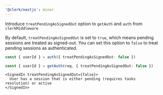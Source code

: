 ```yaml
---
'@clerk/nextjs': minor
---
```


Introduce `treatPendingAsSignedOut` option to `getAuth` and `auth` from `clerkMiddleware`

By default, `treatPendingAsSignedOut` is set to `true`, which means pending sessions are treated as signed-out. You can set this option to `false` to treat pending sessions as authenticated.

```ts
const { userId } = auth({ treatPendingAsSignedOut: false })
```

```ts
const { userId } = getAuth(req, { treatPendingAsSignedOut: false })
```

```tsx
<SignedIn treatPendingAsSignedOut={false}>
  User has a session that is either pending (requires tasks resolution) or active
</SignedIn>
```
